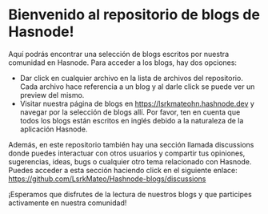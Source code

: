 # Bienvenido al repositorio de blogs de Hasnode!

Aquí podrás encontrar una selección de blogs escritos por nuestra comunidad en Hasnode. Para acceder a los blogs, hay dos opciones:

- Dar click en cualquier archivo en la lista de archivos del repositorio. Cada archivo hace referencia a un blog y al darle click se puede ver un preview del mismo.
- Visitar nuestra página de blogs en https://lsrkmateohn.hashnode.dev y navegar por la selección de blogs allí.
Por favor, ten en cuenta que todos los blogs están escritos en inglés debido a la naturaleza de la aplicación Hasnode.

Además, en este repositorio también hay una sección llamada discussions donde puedes interactuar con otros usuarios y compartir tus opiniones, sugerencias, ideas, bugs o cualquier otro tema relacionado con Hasnode. Puedes acceder a esta sección haciendo click en el siguiente enlace: https://github.com/LsrkMateo/Hashnode-blogs/discussions

¡Esperamos que disfrutes de la lectura de nuestros blogs y que participes activamente en nuestra comunidad!
